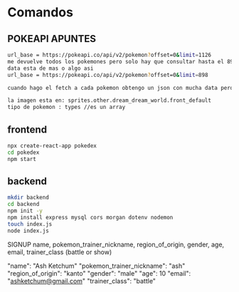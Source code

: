 # Comandos

## POKEAPI APUNTES
```sh
url_base = https://pokeapi.co/api/v2/pokemon?offset=0&limit=1126
me devuelve todos los pokemones pero solo hay que consultar hasta el 898 porque la otra
data esta de mas o algo asi 
url_base = https://pokeapi.co/api/v2/pokemon?offset=0&limit=898

cuando hago el fetch a cada pokemon obtengo un json con mucha data pero necesito:

la imagen esta en: sprites.other.dream_dream_world.front_default 
tipo de pokemon : types //es un array


```

## frontend
```sh
npx create-react-app pokedex
cd pokedex
npm start
```

## backend
```sh
mkdir backend
cd backend
npm init -y
npm install express mysql cors morgan dotenv nodemon
touch index.js
node index.js

```

SIGNUP
name,
pokemon_trainer_nickname, 
region_of_origin, 
gender, 
age, 
email,
trainer_class (battle or show)

"name": "Ash Ketchum"
"pokemon_trainer_nickname": "ash"
"region_of_origin": "kanto"
"gender": "male"
"age": 10
"email": "ashketchum@gmail.com"
"trainer_class": "battle"